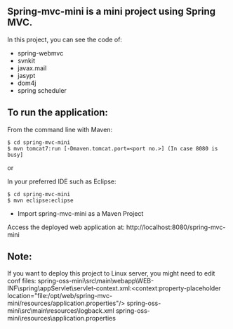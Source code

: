Spring-mvc-mini is a mini project using Spring MVC.
-------------------	
In this project, you can see the code of:
* spring-webmvc
* svnkit
* javax.mail
* jasypt
* dom4j
* spring scheduler

To run the application:
-------------------	
From the command line with Maven:

    $ cd spring-mvc-mini
    $ mvn tomcat7:run [-Dmaven.tomcat.port=<port no.>] (In case 8080 is busy] 

or

In your preferred IDE such as Eclipse:

    $ cd spring-mvc-mini
    $ mvn eclipse:eclipse
	
* Import spring-mvc-mini as a Maven Project

Access the deployed web application at: http://localhost:8080/spring-mvc-mini

Note:
-------------------

If you want to deploy this project to Linux server, you might need to edit conf files:
spring-oss-mini\src\main\webapp\WEB-INF\spring\appServlet\servlet-context.xml:<context:property-placeholder location="file:/opt/web/spring-mvc-mini/resources/application.properties"/>
spring-oss-mini\src\main\resources\logback.xml
spring-oss-mini\resources\application.properties



